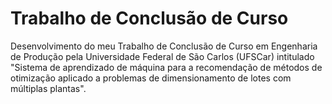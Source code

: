 # Trabalho de Conclusão de Curso

Desenvolvimento do meu Trabalho de Conclusão de Curso em Engenharia de Produção pela Universidade Federal de São Carlos (UFSCar) intitulado "Sistema de aprendizado de máquina para a recomendação de métodos de otimização aplicado a problemas de dimensionamento de lotes com múltiplas plantas".
